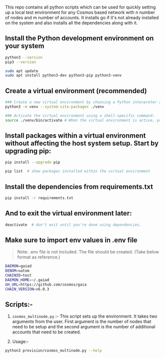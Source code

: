This repo contains all python scripts which can be used for quickly setting up a local test environment for any Cosmos based network with n number of nodes and m number of accounts. It installs go if it's not already installed on the system and also installs all the dependencies along with it.

## Install the Python development environment on your system

```bash
python3 --version
pip3 --version
```

```bash
sudo apt update
sudo apt install python3-dev python3-pip python3-venv
```

## Create a virtual environment (recommended)

```bash
### Create a new virtual environment by choosing a Python interpreter and making a ./venv directory to hold it:
python3 -m venv --system-site-packages ./venv

### Activate the virtual environment using a shell-specific command:
source ./venv/bin/activate # When the virtual environment is active, your shell prompt is prefixed with (venv)
```

## Install packages within a virtual environment without affecting the host system setup. Start by upgrading pip:

```bash
pip install --upgrade pip

pip list  # show packages installed within the virtual environment
```

## Install the dependencies from requirements.txt

```bash
pip install -r requirements.txt
```

## And to exit the virtual environment later:

```bash
deactivate  # don't exit until you're done using dependencies.
```

## Make sure to import env values in .env file

> Note: .env file is not included. The file should be created. (Take below format as reference.)

```bash
DAEMON=gaiad
DENOM=uatom
CHAINID=test
DAEMON_HOME=~/.gaiad
GH_URL=https://github.com/cosmos/gaia
CHAIN_VERSION=v6.0.3
```

## Scripts:-

1. `cosmos_multinode.py` :- This script sets up the environment. It takes two arguments from the user. First argument is the number of nodes that need to be setup and the second argument is the number of additional accounts that need to be created.

2. Usage:-

```bash
python3 provision/cosmos_multinode.py --help
```
